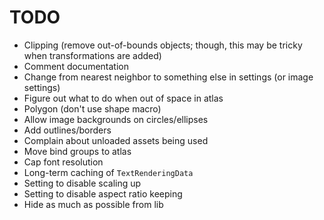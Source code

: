 # TODO
- Clipping (remove out-of-bounds objects; though, this may be tricky when transformations are added)
- Comment documentation
- Change from nearest neighbor to something else in settings (or image settings)
- Figure out what to do when out of space in atlas
- Polygon (don't use shape macro)
- Allow image backgrounds on circles/ellipses
- Add outlines/borders
- Complain about unloaded assets being used
- Move bind groups to atlas
- Cap font resolution
- Long-term caching of `TextRenderingData`
- Setting to disable scaling up
- Setting to disable aspect ratio keeping
- Hide as much as possible from lib